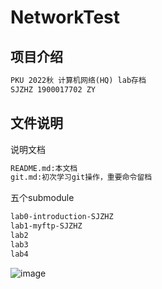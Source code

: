 # NetworkTest
## 项目介绍
```txt
PKU 2022秋 计算机网络(HQ) lab存档
SJZHZ 1900017702 ZY
```
## 文件说明
说明文档
```txt
README.md:本文档
git.md:初次学习git操作，重要命令留档
```
五个submodule
```txt
lab0-introduction-SJZHZ
lab1-myftp-SJZHZ
lab2
lab3
lab4
```
![image](https://i0.hdslb.com/bfs/album/e5a43a4817c3de8bbf770ea5cab1e988f8ae9fa5.gif@1437w.webp)